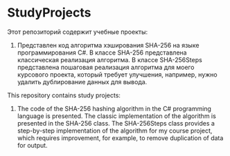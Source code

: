 # StudyProjects

Этот репозиторий содержит учебные проекты:
  1. Представлен код алгоритма хэширования SHA-256 на языке программирования C#.
  В классе SHA-256 представлена классическая реализация алгоритма.
  В классе SHA-256Steps представлена пошаговая реализация алгоритма для моего курсового проекта, который требует улучшения, например, нужно удалить дублирование данных для вывода.

This repository contains study projects:
  1. The code of the SHA-256 hashing algorithm in the C# programming language is presented.
  The classic implementation of the algorithm is presented in the SHA-256 class.
  The SHA-256Steps class provides a step-by-step implementation of the algorithm for my course project, which requires improvement, for example, to remove duplication of data for output.
